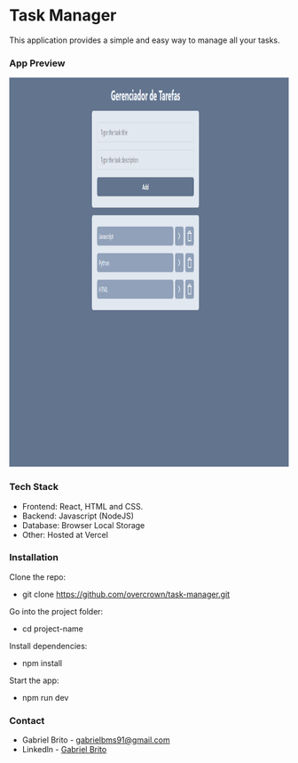 # Task Manager

This application provides a simple and easy way to manage all your tasks.

### App Preview

<img src="https://raw.githubusercontent.com/overcrown/task-manager/refs/heads/main/src/assets/homepage.PNG" style="width: 1000px; height: 700px;">


### Tech Stack

- Frontend: React, HTML and CSS.
- Backend: Javascript (NodeJS)
- Database: Browser Local Storage
- Other: Hosted at Vercel

### Installation

Clone the repo:
 - git clone https://github.com/overcrown/task-manager.git

Go into the project folder:
 - cd project-name

Install dependencies:
 - npm install

Start the app:
 - npm run dev


### Contact

 - Gabriel Brito - gabrielbms91@gmail.com
 - Linkedln - [Gabriel Brito](https://www.linkedin.com/in/gabriel-brito-268470132/) 
